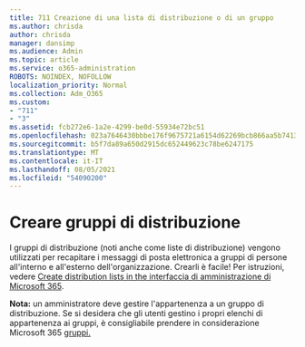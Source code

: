 ```yaml
---
title: 711 Creazione di una lista di distribuzione o di un gruppo
ms.author: chrisda
author: chrisda
manager: dansimp
ms.audience: Admin
ms.topic: article
ms.service: o365-administration
ROBOTS: NOINDEX, NOFOLLOW
localization_priority: Normal
ms.collection: Adm_O365
ms.custom:
- "711"
- "3"
ms.assetid: fcb272e6-1a2e-4299-be0d-55934e72bc51
ms.openlocfilehash: 023a7646430bbbe176f9675721a6154d62269bcb866aa5b7413f7e6973947ae1
ms.sourcegitcommit: b5f7da89a650d2915dc652449623c78be6247175
ms.translationtype: MT
ms.contentlocale: it-IT
ms.lasthandoff: 08/05/2021
ms.locfileid: "54090200"
---
```

# <a name="create-distribution-groups"></a>Creare gruppi di distribuzione

I gruppi di distribuzione (noti anche come liste di distribuzione) vengono utilizzati per recapitare i messaggi di posta elettronica a gruppi di persone all'interno e all'esterno dell'organizzazione. Crearli è facile! Per istruzioni, vedere [Create distribution lists in the interfaccia di amministrazione di Microsoft 365](https://docs.microsoft.com/microsoft-365/admin/setup/create-distribution-lists).

**Nota:** un amministratore deve gestire l'appartenenza a un gruppo di distribuzione. Se si desidera che gli utenti gestino i propri elenchi di appartenenza ai gruppi, è consigliabile prendere in considerazione Microsoft 365 [gruppi.](https://support.office.com/article/b565caa1-5c40-40ef-9915-60fdb2d97fa2)
